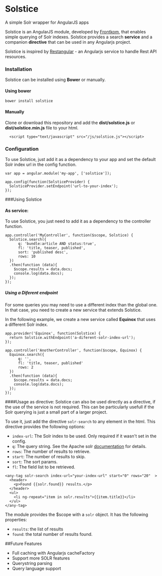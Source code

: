 Solstice
========
A simple Solr wrapper for AngularJS apps

Solstice is an AngularJS module, developed by [Frontkom](http://www.frontkom.no/), that enables simple querying of Solr indexes.
Solstice provides a search **service** and a companion **directive** that can be used in any Angularjs project.

Solstice is inspired by [Restangular](https://github.com/mgonto/restangular) - an Angularjs service to handle Rest API resources.

### Installation
Solstice can be installed using **Bower** or manually.

#### Using bower
```
bower install solstice
```


#### Manually
Clone or download this repository and add the **dist/solstice.js** or **dist/solstice.min.js** file to your html.

```
  <script type="text/javascript" src="/js/solstice.js"></script>

```


### Configuration

To use Solstice, just add it as a dependency to your app and set the default Solr index url in the config function.

```
var app = angular.module('my-app', ['solstice']);

app.config(function(SolsticeProvider) {
  SolsticeProvider.setEndpoint('url-to-your-index');
});

```


###Using Solstice


#### As service:
To use Solstice, you just need to add it as a dependency to the controller function.

```
app.controller('MyController', function($scope, Solstice) {
  Solstice.search({
      q: 'bundle:article AND status:true',
      fl: 'title, teaser, published',
      sort: 'published desc',
      rows: 10
  })
  .then(function (data){
    $scope.results = data.docs;
    console.log(data.docs);
  });
});
```

##### Using a Diferent endpoint

For some queries you may need to use a different index than the global one. In that case, you need to create a new service that extends Solstice.

In the following example, we create a new service called **Equinox** that uses a different Solr index.

```
app.provider('Equinox', function(Solstice) {
  return Solstice.withEndpoint('a-diferent-solr-index-url');
});

app.controller('AnotherController', function($scope, Equinox) {
  Equinox.search({
      q: '',
      fl: 'title, teaser, published'
      rows: 2
  })
  .then(function (data){
    $scope.results = data.docs;
    console.log(data.docs);
  });
});
```


####Usage as directive:
Solstice can also be used directly as a directive, if the use of the service is not required. This can be particularly usefull if the Solr querying is just a small part of a larger project.

To use it, just add the directive `solr-search` to any element in the html. This directive provides the following options:

- `index-url`: The Solr index to be used. Only required if it wasn't set in the config.
- `q`: The query string. See the Apache solr [documentation](http://wiki.apache.org/solr/SolrQuerySyntax) for details.
- `rows`: The number of results to retrieve.
- `start`: The number of results to skip.
- `sort`: The sort params.
- `fl`: The field list to be retrieved.

```
<any-tag solr-search index-url="your-index-url" start="0" rows="20"  >
  <header>
    <p>Found {{solr.found}} results.</p>
  </header>
  <ul>
    <li ng-repeat="item in solr.results">{{item.title}}</li>
  </ul>
</any-tag>
```
The module provides the $scope with a `solr` object. It has the following properties:

- `results`: the list of results
- `found`: the total number of results found.


##Future Features

- Full caching with Angularjs cacheFactory
- Support more SOLR features
- Querystring parsing
- Query language support

